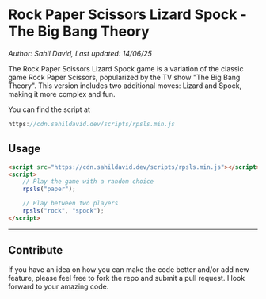 # Rock Paper Scissors Lizard Spock - The Big Bang Theory

_Author: Sahil David, Last updated: 14/06/25_

The Rock Paper Scissors Lizard Spock game is a variation of the classic game Rock Paper Scissors, popularized by the TV show "The Big Bang Theory". This version includes two additional moves: Lizard and Spock, making it more complex and fun.

You can find the script at

```js
https://cdn.sahildavid.dev/scripts/rpsls.min.js
```

## Usage

```html
<script src="https://cdn.sahildavid.dev/scripts/rpsls.min.js"></script>
<script>
	// Play the game with a random choice
	rpsls("paper");

	// Play between two players
	rpsls("rock", "spock");
</script>
```

---

## Contribute

If you have an idea on how you can make the code better and/or add new feature, please feel free to fork the repo and submit a pull request. I look forward to your amazing code.
